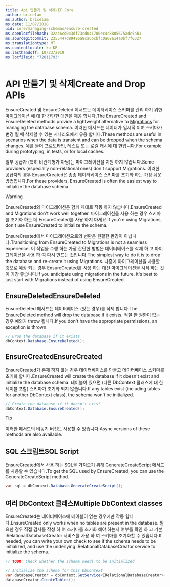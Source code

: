 ```yaml
---
title: Api 만들기 및 삭제-EF Core
author: bricelam
ms.author: bricelam
ms.date: 11/07/2018
uid: core/managing-schemas/ensure-created
ms.openlocfilehash: 32ac6cd043df73cd041780ec4c8805675adc5ab1
ms.sourcegitcommit: 2355447d89496a8ca6bcbfc0a68a14a0bf7f0327
ms.translationtype: MT
ms.contentlocale: ko-KR
ms.lasthandoff: 10/23/2019
ms.locfileid: "72811793"
---
```

# <a name="create-and-drop-apis"></a><span data-ttu-id="ecc71-102">API 만들기 및 삭제</span><span class="sxs-lookup"><span data-stu-id="ecc71-102">Create and Drop APIs</span></span>

<span data-ttu-id="ecc71-103">EnsureCreated 및 EnsureDeleted 메서드는 데이터베이스 스키마를 관리 하기 위한 [마이그레이션](migrations/index.md) 에 대 한 간단한 대안을 제공 합니다.</span><span class="sxs-lookup"><span data-stu-id="ecc71-103">The EnsureCreated and EnsureDeleted methods provide a lightweight alternative to [Migrations](migrations/index.md) for managing the database schema.</span></span> <span data-ttu-id="ecc71-104">이러한 메서드는 데이터가 일시적 이며 스키마가 변경 될 때 삭제할 수 있는 시나리오에서 유용 합니다.</span><span class="sxs-lookup"><span data-stu-id="ecc71-104">These methods are useful in scenarios when the data is transient and can be dropped when the schema changes.</span></span> <span data-ttu-id="ecc71-105">예를 들어 프로토타입, 테스트 또는 로컬 캐시에 대 한입니다.</span><span class="sxs-lookup"><span data-stu-id="ecc71-105">For example during prototyping, in tests, or for local caches.</span></span>

<span data-ttu-id="ecc71-106">일부 공급자 (특히 비관계형가 아님)는 마이그레이션을 지원 하지 않습니다.</span><span class="sxs-lookup"><span data-stu-id="ecc71-106">Some providers (especially non-relational ones) don't support Migrations.</span></span> <span data-ttu-id="ecc71-107">이러한 공급자의 경우 EnsureCreated은 종종 데이터베이스 스키마를 초기화 하는 가장 쉬운 방법입니다.</span><span class="sxs-lookup"><span data-stu-id="ecc71-107">For these providers, EnsureCreated is often the easiest way to initialize the database schema.</span></span>

> [!WARNING]
> <span data-ttu-id="ecc71-108">EnsureCreated와 마이그레이션은 함께 제대로 작동 하지 않습니다.</span><span class="sxs-lookup"><span data-stu-id="ecc71-108">EnsureCreated and Migrations don't work well together.</span></span> <span data-ttu-id="ecc71-109">마이그레이션을 사용 하는 경우 스키마를 초기화 하는 데 EnsureCreated를 사용 하지 마세요.</span><span class="sxs-lookup"><span data-stu-id="ecc71-109">If you're using Migrations, don't use EnsureCreated to initialize the schema.</span></span>

<span data-ttu-id="ecc71-110">EnsureCreated에서 마이그레이션으로의 변환은 원활한 환경이 아닙니다.</span><span class="sxs-lookup"><span data-stu-id="ecc71-110">Transitioning from EnsureCreated to Migrations is not a seamless experience.</span></span> <span data-ttu-id="ecc71-111">이 작업을 수행 하는 가장 간단한 방법은 데이터베이스를 삭제 하 고 마이그레이션을 사용 하 여 다시 만드는 것입니다.</span><span class="sxs-lookup"><span data-stu-id="ecc71-111">The simplest way to do it is to drop the database and re-create it using Migrations.</span></span> <span data-ttu-id="ecc71-112">나중에 마이그레이션을 사용할 것으로 예상 되는 경우 EnsureCreated를 사용 하는 대신 마이그레이션을 시작 하는 것이 가장 좋습니다.</span><span class="sxs-lookup"><span data-stu-id="ecc71-112">If you anticipate using migrations in the future, it's best to just start with Migrations instead of using EnsureCreated.</span></span>

## <a name="ensuredeleted"></a><span data-ttu-id="ecc71-113">EnsureDeleted</span><span class="sxs-lookup"><span data-stu-id="ecc71-113">EnsureDeleted</span></span>

<span data-ttu-id="ecc71-114">EnsureDeleted 메서드는 데이터베이스 (있는 경우)를 삭제 합니다.</span><span class="sxs-lookup"><span data-stu-id="ecc71-114">The EnsureDeleted method will drop the database if it exists.</span></span> <span data-ttu-id="ecc71-115">적절 한 권한이 없는 경우 예외가 throw 됩니다.</span><span class="sxs-lookup"><span data-stu-id="ecc71-115">If you don't have the appropriate permissions, an exception is thrown.</span></span>

``` csharp
// Drop the database if it exists
dbContext.Database.EnsureDeleted();
```

## <a name="ensurecreated"></a><span data-ttu-id="ecc71-116">EnsureCreated</span><span class="sxs-lookup"><span data-stu-id="ecc71-116">EnsureCreated</span></span>

<span data-ttu-id="ecc71-117">EnsureCreated가 존재 하지 않는 경우 데이터베이스를 만들고 데이터베이스 스키마를 초기화 합니다.</span><span class="sxs-lookup"><span data-stu-id="ecc71-117">EnsureCreated will create the database if it doesn't exist and initialize the database schema.</span></span> <span data-ttu-id="ecc71-118">테이블이 있으면 (다른 DbContext 클래스에 대 한 테이블 포함) 스키마가 초기화 되지 않습니다.</span><span class="sxs-lookup"><span data-stu-id="ecc71-118">If any tables exist (including tables for another DbContext class), the schema won't be initialized.</span></span>

``` csharp
// Create the database if it doesn't exist
dbContext.Database.EnsureCreated();
```

> [!TIP]
> <span data-ttu-id="ecc71-119">이러한 메서드의 비동기 버전도 사용할 수 있습니다.</span><span class="sxs-lookup"><span data-stu-id="ecc71-119">Async versions of these methods are also available.</span></span>

## <a name="sql-script"></a><span data-ttu-id="ecc71-120">SQL 스크립트</span><span class="sxs-lookup"><span data-stu-id="ecc71-120">SQL Script</span></span>

<span data-ttu-id="ecc71-121">EnsureCreated에서 사용 하는 SQL을 가져오기 위해 GenerateCreateScript 메서드를 사용할 수 있습니다.</span><span class="sxs-lookup"><span data-stu-id="ecc71-121">To get the SQL used by EnsureCreated, you can use the GenerateCreateScript method.</span></span>

``` csharp
var sql = dbContext.Database.GenerateCreateScript();
```

## <a name="multiple-dbcontext-classes"></a><span data-ttu-id="ecc71-122">여러 DbContext 클래스</span><span class="sxs-lookup"><span data-stu-id="ecc71-122">Multiple DbContext classes</span></span>

<span data-ttu-id="ecc71-123">EnsureCreated는 데이터베이스에 테이블이 없는 경우에만 작동 합니다.</span><span class="sxs-lookup"><span data-stu-id="ecc71-123">EnsureCreated only works when no tables are present in the database.</span></span> <span data-ttu-id="ecc71-124">필요한 경우 직접 검사를 작성 하 여 스키마를 초기화 해야 하는지 여부를 확인 하 고 기본 IRelationalDatabaseCreator 서비스를 사용 하 여 스키마를 초기화할 수 있습니다.</span><span class="sxs-lookup"><span data-stu-id="ecc71-124">If needed, you can write your own check to see if the schema needs to be initialized, and use the underlying IRelationalDatabaseCreator service to initialize the schema.</span></span>

``` csharp
// TODO: Check whether the schema needs to be initialized

// Initialize the schema for this DbContext
var databaseCreator = dbContext.GetService<IRelationalDatabaseCreator>();
databaseCreator.CreateTables();
```
